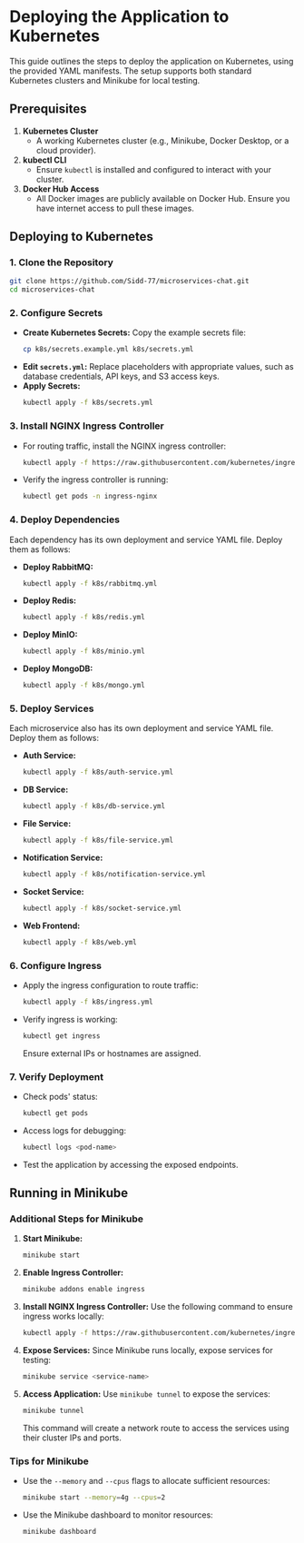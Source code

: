 # Deploying the Application to Kubernetes

This guide outlines the steps to deploy the application on Kubernetes, using the provided YAML manifests. The setup supports both standard Kubernetes clusters and Minikube for local testing.

## Prerequisites

1. **Kubernetes Cluster**
   - A working Kubernetes cluster (e.g., Minikube, Docker Desktop, or a cloud provider).
2. **kubectl CLI**
   - Ensure `kubectl` is installed and configured to interact with your cluster.
3. **Docker Hub Access**
   - All Docker images are publicly available on Docker Hub. Ensure you have internet access to pull these images.


## Deploying to Kubernetes

### 1. Clone the Repository
```bash
git clone https://github.com/Sidd-77/microservices-chat.git
cd microservices-chat
```

### 2. Configure Secrets
- **Create Kubernetes Secrets:** Copy the example secrets file:
  ```bash
  cp k8s/secrets.example.yml k8s/secrets.yml
  ```
- **Edit `secrets.yml`:** Replace placeholders with appropriate values, such as database credentials, API keys, and S3 access keys.
- **Apply Secrets:**
  ```bash
  kubectl apply -f k8s/secrets.yml
  ```

### 3. Install NGINX Ingress Controller
- For routing traffic, install the NGINX ingress controller:
  ```bash
  kubectl apply -f https://raw.githubusercontent.com/kubernetes/ingress-nginx/main/deploy/static/provider/cloud/deploy.yaml
  ```
- Verify the ingress controller is running:
  ```bash
  kubectl get pods -n ingress-nginx
  ```

### 4. Deploy Dependencies
Each dependency has its own deployment and service YAML file. Deploy them as follows:

- **Deploy RabbitMQ:**
  ```bash
  kubectl apply -f k8s/rabbitmq.yml
  ```
- **Deploy Redis:**
  ```bash
  kubectl apply -f k8s/redis.yml
  ```
- **Deploy MinIO:**
  ```bash
  kubectl apply -f k8s/minio.yml
  ```
- **Deploy MongoDB:**
  ```bash
  kubectl apply -f k8s/mongo.yml
  ```

### 5. Deploy Services
Each microservice also has its own deployment and service YAML file. Deploy them as follows:

- **Auth Service:**
  ```bash
  kubectl apply -f k8s/auth-service.yml
  ```
- **DB Service:**
  ```bash
  kubectl apply -f k8s/db-service.yml
  ```
- **File Service:**
  ```bash
  kubectl apply -f k8s/file-service.yml
  ```
- **Notification Service:**
  ```bash
  kubectl apply -f k8s/notification-service.yml
  ```
- **Socket Service:**
  ```bash
  kubectl apply -f k8s/socket-service.yml
  ```
- **Web Frontend:**
  ```bash
  kubectl apply -f k8s/web.yml
  ```

### 6. Configure Ingress
- Apply the ingress configuration to route traffic:
  ```bash
  kubectl apply -f k8s/ingress.yml
  ```
- Verify ingress is working:
  ```bash
  kubectl get ingress
  ```
  Ensure external IPs or hostnames are assigned.

### 7. Verify Deployment
- Check pods' status:
  ```bash
  kubectl get pods
  ```
- Access logs for debugging:
  ```bash
  kubectl logs <pod-name>
  ```
- Test the application by accessing the exposed endpoints.

## Running in Minikube

### Additional Steps for Minikube

1. **Start Minikube:**
   ```bash
   minikube start
   ```
2. **Enable Ingress Controller:**
   ```bash
   minikube addons enable ingress
   ```
3. **Install NGINX Ingress Controller:**
   Use the following command to ensure ingress works locally:
   ```bash
   kubectl apply -f https://raw.githubusercontent.com/kubernetes/ingress-nginx/main/deploy/static/provider/cloud/deploy.yaml
   ```
4. **Expose Services:**
   Since Minikube runs locally, expose services for testing:
   ```bash
   minikube service <service-name>
   ```
5. **Access Application:**
    Use `minikube tunnel` to expose the services:
    ```bash
    minikube tunnel
    ```
    This command will create a network route to access the services using their cluster IPs and ports.

### Tips for Minikube
- Use the `--memory` and `--cpus` flags to allocate sufficient resources:
  ```bash
  minikube start --memory=4g --cpus=2
  ```
- Use the Minikube dashboard to monitor resources:
  ```bash
  minikube dashboard
  ```


